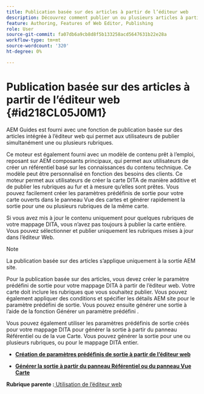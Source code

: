 ```yaml
---
title: Publication basée sur des articles à partir de l’éditeur web
description: Découvrez comment publier un ou plusieurs articles à partir de l’éditeur web. Générer une sortie pour une ou plusieurs rubriques dans un mappage DITA dans AEM Guides.
feature: Authoring, Features of Web Editor, Publishing
role: User
source-git-commit: fa07db6a9cb8d8f5b133258acd5647631b22e28a
workflow-type: tm+mt
source-wordcount: '320'
ht-degree: 0%

---
```


# Publication basée sur des articles à partir de l’éditeur web {#id218CL05J0M1}

AEM Guides est fourni avec une fonction de publication basée sur des articles intégrée à l’éditeur web qui permet aux utilisateurs de publier simultanément une ou plusieurs rubriques.

Ce moteur est également fourni avec un modèle de contenu prêt à l’emploi, reposant sur AEM composants principaux, qui permet aux utilisateurs de créer un référentiel basé sur les connaissances du contenu technique. Ce modèle peut être personnalisé en fonction des besoins des clients. Ce moteur permet aux utilisateurs de créer la carte DITA de manière additive et de publier les rubriques au fur et à mesure qu’elles sont prêtes. Vous pouvez facilement créer les paramètres prédéfinis de sortie pour votre carte ouverts dans le panneau Vue des cartes et générer rapidement la sortie pour une ou plusieurs rubriques de la même carte.

Si vous avez mis à jour le contenu uniquement pour quelques rubriques de votre mappage DITA, vous n’avez pas toujours à publier la carte entière. Vous pouvez sélectionner et publier uniquement les rubriques mises à jour dans l’éditeur Web.

>[!NOTE]
>
> La publication basée sur des articles s’applique uniquement à la sortie AEM site.

Pour la publication basée sur des articles, vous devez créer le paramètre prédéfini de sortie pour votre mappage DITA à partir de l’éditeur web. Votre carte doit inclure les rubriques que vous souhaitez publier. Vous pouvez également appliquer des conditions et spécifier les détails AEM site pour le paramètre prédéfini de sortie. Vous pouvez ensuite générer une sortie à l’aide de la fonction Générer un paramètre prédéfini .

Vous pouvez également utiliser les paramètres prédéfinis de sortie créés pour votre mappage DITA pour générer la sortie à partir du panneau Référentiel ou de la vue Carte. Vous pouvez générer la sortie pour une ou plusieurs rubriques, ou pour le mappage DITA entier.

- **[Création de paramètres prédéfinis de sortie à partir de l’éditeur web](web-editor-article-publishing-presets.md)**

- **[Générer la sortie à partir du panneau Référentiel ou du panneau Vue Carte](web-editor-article-publishing-output.md)**


**Rubrique parente :**[ Utilisation de l’éditeur web](web-editor.md)

